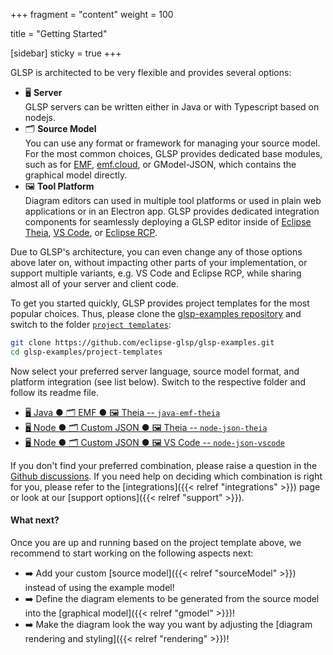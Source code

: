 +++
fragment = "content"
weight = 100

title = "Getting Started"

[sidebar]
  sticky = true
+++

GLSP is architected to be very flexible and provides several options:

* 🖥️ **Server**<br/>
   GLSP servers can be written either in Java or with Typescript based on nodejs.
* 🗂️ **Source Model**<br/>
   You can use any format or framework for managing your source model.
   For the most common choices, GLSP provides dedicated base modules, such as for [EMF](https://www.eclipse.org/modeling/emf), [emf.cloud](https://www.eclipse.org/emfcloud), or GModel-JSON, which contains the graphical model directly.
* 🖼️ **Tool Platform**<br/>
   Diagram editors can used in multiple tool platforms or used in plain web applications or in an Electron app.
   GLSP provides dedicated integration components for seamlessly deploying a GLSP editor inside of [Eclipse Theia](https://www.theia-ide.org), [VS Code](https://code.visualstudio.com), or [Eclipse RCP](https://www.eclipse.org/ide).

Due to GLSP's architecture, you can even change any of those options above later on, without impacting other parts of your implementation, or support multiple variants, e.g. VS Code and Eclipse RCP, while sharing almost all of your server and client code.

To get you started quickly, GLSP provides project templates for the most popular choices.
Thus, please clone the [glsp-examples repository](https://github.com/eclipse-glsp/glsp-examples) and switch to the folder [`project templates`](https://github.com/eclipse-glsp/glsp-examples/tree/master/project-templates):

```bash
git clone https://github.com/eclipse-glsp/glsp-examples.git
cd glsp-examples/project-templates
```

Now select your preferred server language, source model format, and platform integration (see list below).
Switch to the respective folder and follow its readme file.

* [🖥️ Java ● 🗂️ EMF ● 🖼️ Theia -- `java-emf-theia`](https://github.com/eclipse-glsp/glsp-examples/tree/master/project-templates/java-emf-theia)
* [🖥️ Node ● 🗂️ Custom JSON ● 🖼️ Theia -- `node-json-theia`](https://github.com/eclipse-glsp/glsp-examples/tree/master/project-templates/node-json-theia)
* [🖥️ Node ● 🗂️ Custom JSON ● 🖼️ VS Code -- `node-json-vscode`](https://github.com/eclipse-glsp/glsp-examples/tree/master/project-templates/node-json-vscode)

If you don't find your preferred combination, please raise a question in the [Github discussions](https://github.com/eclipse-glsp/glsp/discussions).
If you need help on deciding which combination is right for you, please refer to the [integrations]({{< relref  "integrations" >}}) page or look at our [support options]({{< relref  "support" >}}).

#### What next?

Once you are up and running based on the project template above, we recommend to start working on the following aspects next:

* ➡️ Add your custom [source model]({{< relref  "sourceModel" >}}) instead of using the example model!
* ➡️ Define the diagram elements to be generated from the source model into the [graphical model]({{< relref  "gmodel" >}})!
* ➡️ Make the diagram look the way you want by adjusting the [diagram rendering and styling]({{< relref  "rendering" >}})!
